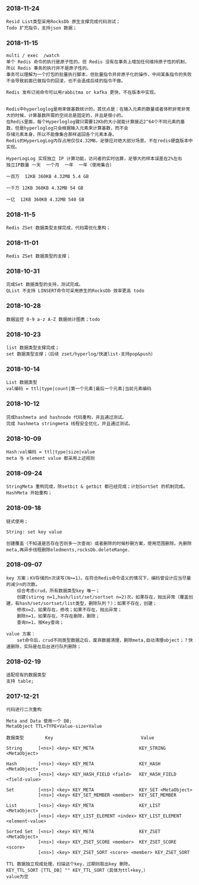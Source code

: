 ### 2018-11-24
    Resid List类型采用RocksDb 原生支撑完成代码测试；
    Todo 扩充指令，支持json 数据；

### 2018-11-15

    multi / exec  /watch
    单个 Redis 命令的执行是原子性的，但 Redis 没有在事务上增加任何维持原子性的机制，所以 Redis 事务的执行并不是原子性的。
    事务可以理解为一个打包的批量执行脚本，但批量指令并非原子化的操作，中间某条指令的失败不会导致前面已做指令的回滚，也不会造成后续的指令不做。

    Redis 发布订阅命令可以用rabbitma or kafka 更快，不在版本中实现。


    Redis中hyperloglog是用来做基数统计的，其优点是：在输入元素的数量或者体积非常非常大的时候，计算基数所需的空间总是固定的，并且是很小的。
    在Redis里面，每个Hyperloglog键只需要12Kb的大小就能计算接近2^64个不同元素的基数，但是hyperloglog只会根据输入元素来计算基数，而不会
    存储元素本身，所以不能像集合那样返回各个元素本身。
    Redis的HyperLogLog内存占用仅仅4.32MB，足够应对绝大部分场景。不在redis硬盘版本中实现。
    
    HyperLogLog 实现独立 IP 计算功能，访问者的实时估算，足够大的样本误差在2%左右
    独立IP数量 一天  一个月  一年  一年（使用集合）
    
    一百万  12KB 360KB 4.32MB 5.4 GB
    
    一千万 12KB 360KB 4.32MB 54 GB
    
    一亿  12KB 360KB 4.32MB 540 GB
    

### 2018-11-5
    Redis ZSet 数据类型支撑完成，代码需优化重构；
    
### 2018-11-01
    Redis ZSet 数据类型的支撑；

### 2018-10-31
    完成Set 数据类型的支持，测试完成。
    QList 不支持 LINSERT命令可采用原生的RocksDb 效率更高 todo

### 2018-10-28
    数据监控 0-9 a-z A-Z 数据统计图表；todo

### 2018-10-23
    list 数据类型支撑完成；
    set 数据类型支撑；（后续 zset/hyperlog/快速list-支持pop&push）

### 2018-10-14
    List 数据类型 
    val编码 = ttl|type|count|第一个元素|最后一个元素|当前元素编码
    
### 2018-10-12
    完成hashmeta and hashnode 代码重构，并且通过测试。
    完成 hashmeta stringmeta 线程安全优化，并且通过测试。
    

### 2018-10-09 
    Hash:val编码 = ttl|type|size|value
    meta 与 element value 都采用上述规则 

### 2018-09-24
    StringMeta 重构完成，除setbit & getbit 都已经完成；计划SortSet 的机制完成。
    HashMeta 开始重构；


### 2018-09-18
    链式使用；

    String: set key value
    
    创建覆盖（不知道是否存在否则多一次查询）或者删除的时候秒删方案，使用范围删除。先删除meta,再异步线程删除eledments,rocksDb.deleteRange.
      

### 2018-09-07
    key 方案；KV存储的n次读写(N>=1)。在符合Redis命令语义的情况下，编码曾设计应当尽量的减少n的次数。
        综合考虑crud，所有数据类型key 唯一；
        创建(stirng n=1,hash/list/set/sortset n=2)次，如果存在，抛出异常（覆盖创建，有hash/set/sortset/list类型，删除队列？）；如果不存在，创建；
        修改n=2，如果存在，修改；如果不存在，抛出异常；
        删除n=1，如果存在，不存在删除，删除；
        查询n=1，按Key查询；
        
    value 方案：
        set命令后，crud不同类型数据之后，废弃数据清理，删除meta,自动清理object；？快速删除，实际是在后台进行队列删除；
        
        
### 2018-02-19
    
    适配现有的数据类型
    支持 table;

### 2017-12-21
    代码进行二次重构
    
    Meta and Data 使用一个 DB;
    MetaObject TTL+TYPE+Value-size+Value
    
    数据类型        Key                                 Value
    
    String      [<ns>] <key> KEY_META                 KEY_STRING <MetaObject>
    
    Hash        [<ns>] <key> KEY_META                 KEY_HASH <MetaObject>
                [<ns>] <key> KEY_HASH_FIELD <field>   KEY_HASH_FIELD <field-value>
                
    Set         [<ns>] <key> KEY_META                 KEY_SET <MetaObject>
                [<ns>] <key> KEY_SET_MEMBER <member>  KEY_SET_MEMBER
                
    List        [<ns>] <key> KEY_META                 KEY_LIST <MetaObject>
                [<ns>] <key> KEY_LIST_ELEMENT <index> KEY_LIST_ELEMENT <element-value>
                
    Sorted Set  [<ns>] <key> KEY_META                 KEY_ZSET <MetaObject>
                [<ns>] <key> KEY_ZSET_SCORE <member>  KEY_ZSET_SCORE <score>
                [<ns>] <key> KEY_ZSET_SORT <score> <member> KEY_ZSET_SORT
                
    TTL 数据独立现成处理，扫描这个key，过期则取出key 删除。
    KEY_TTL_SORT [TTL_DB] "" KEY_TTL_SORT（具体为ttl+key,）             value为空
    